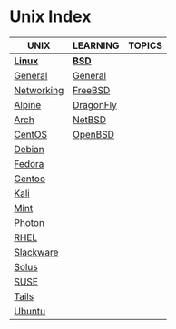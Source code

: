 # Unix Index

|UNIX|LEARNING|TOPICS|
|---|---|---|
|[**Linux**](linux-index)|[**BSD**](bsd-index)||
|[General](unix/linux/linux-general)|[General](unix/bsd/bsd-general) ||
|[Networking](unix/linux/linux-networking)|[FreeBSD](unix/bsd/bsd-freebsd)||
|[Alpine](unix/linux/linux-alpine)|[DragonFly](unix/bsd/bsd-dragonfly)||
|[Arch](unix/linux/linux-arch)|[NetBSD](unix/bsd/bsd-netbsd)||
|[CentOS](unix/linux/linux-centos)|[OpenBSD](unix/bsd/bsd-openbsd)||
|[Debian](unix/linux/linux-debian)|||
|[Fedora](unix/linux/linux-fedora)|||
|[Gentoo](unix/linux/linux-gentoo)|||
|[Kali](unix/linux/linux-kali)|||
|[Mint](unix/linux/linux-mint)|||
|[Photon](unix/linux/linux-photon)|||
|[RHEL](unix/linux/linux-rhel)|||
|[Slackware](unix/linux/linux-slackware)|||
|[Solus](unix/linux/linux-solus)|||
|[SUSE](unix/linux/linux-suse)|||
|[Tails](unix/linux/linux-tails)|||
|[Ubuntu](unix/linux/linux-ubuntu)|||

